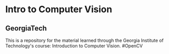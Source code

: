 # Intro to Computer Vision
## GeorgiaTech

This is a repository for the material learned through the Georgia Institute of Technology's course: Introduction to Computer Vision.
#OpenCV
